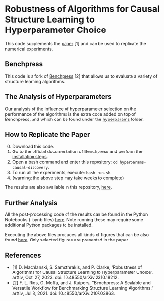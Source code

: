 # Robustness of Algorithms for Causal Structure Learning to Hyperparameter Choice
This code supplements the [paper](https://arxiv.org/abs/2310.18212) [1] and can be used to replicate the numerical experiments.

## Benchpress
This code is a fork of [Benchpress](https://github.com/felixleopoldo/benchpress) [2] that allows us to evaluate a variety of structure learning algorithms.

## The Analysis of Hyperparameters
Our analysis of the influence of hyperparameter selection on the performance of the algorithms is the extra code added on top of Benchpress, and which can be found under the [hyperparams](hyperparams/) folder.

## How to Replicate the Paper
0. Download this code.
1. Go to the official documentation of Benchpress and perform the [installation steps](https://benchpressdocs.readthedocs.io/en/latest/installation.html#installation).
2. Open a bash command and enter this repository: `cd hyperparams-causal-discovery`.
3. To run all the experiments, execute: `bash run.sh`.
4. (warning: the above step may take weeks to complete)

The results are also available in this repository, [here](hyperparams/results/).

## Further Analysis
All the post-processing code of the results can be found in the Python Notebooks (.ipynb files) [here](hyperparams/). Note running these may require some additional Python packages to be installed.

Executing the above files produces all kinds of figures that can be also found [here](hyperparams/plots/). Only selected figures are presented in the paper.

## References
- [1] D. Machlanski, S. Samothrakis, and P. Clarke, ‘Robustness of Algorithms for Causal Structure Learning to Hyperparameter Choice’. arXiv, Oct. 27, 2023. doi: 10.48550/arXiv.2310.18212.
- [2] F. L. Rios, G. Moffa, and J. Kuipers, “Benchpress: A Scalable and Versatile Workflow for Benchmarking Structure Learning Algorithms.” arXiv, Jul 8, 2021. doi: 10.48550/arXiv.2107.03863.
